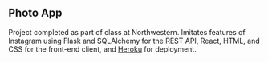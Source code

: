 ## Photo App

Project completed as part of class at Northwestern. Imitates features of Instagram using Flask and SQLAlchemy for the REST API, React, HTML, and CSS for the front-end client, and [Heroku](https://final-insta.herokuapp.com/) for deployment.
